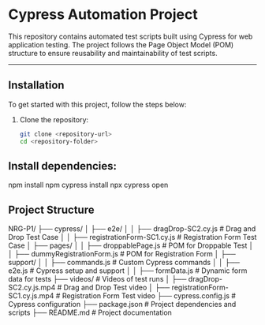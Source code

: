 # Cypress Automation Project

This repository contains automated test scripts built using Cypress for web application testing. The project follows the Page Object Model (POM) structure to ensure reusability and maintainability of test scripts.

---

## Installation

To get started with this project, follow the steps below:

1. Clone the repository:
   ```bash
   git clone <repository-url>
   cd <repository-folder>
   ```

## Install dependencies:

npm install
npm cypress install
npx cypress open

## Project Structure

NRG-P1/
├── cypress/
│ ├── e2e/
│ │ ├── dragDrop-SC2.cy.js # Drag and Drop Test Case
│ │ ├── registrationForm-SC1.cy.js # Registration Form Test Case
│ ├── pages/
│ │ ├── droppablePage.js # POM for Droppable Test
│ │ ├── dummyRegistrationForm.js # POM for Registration Form
│ ├── support/
│ │ ├── commands.js # Custom Cypress commands
│ │ ├── e2e.js # Cypress setup and support
│ │ ├── formData.js # Dynamic form data for tests
├── videos/ # Videos of test runs
│ ├── dragDrop-SC2.cy.js.mp4 # Drag and Drop Test video
│ ├── registrationForm-SC1.cy.js.mp4 # Registration Form Test video
├── cypress.config.js # Cypress configuration
├── package.json # Project dependencies and scripts
├── README.md # Project documentation
